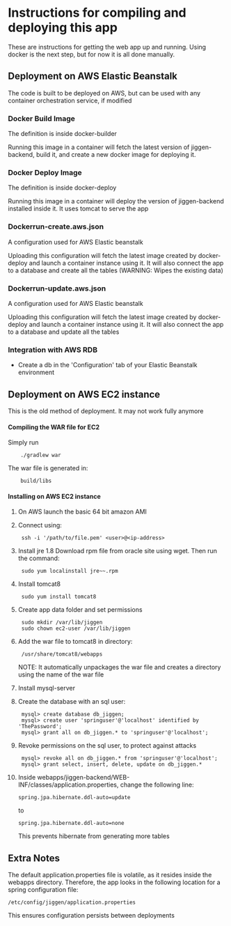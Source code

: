 # Instructions for compiling and deploying this app

These are instructions for getting the web app up and running.
Using docker is the next step, but for now it is all done manually.

## Deployment on AWS Elastic Beanstalk

The code is built to be deployed on AWS, but can be used with any container orchestration service, if modified

### Docker Build Image

The definition is inside docker-builder

Running this image in a container will fetch the latest version of jiggen-backend, build it, and create a new docker
image for deploying it.

### Docker Deploy Image

The definition is inside docker-deploy

Running this image in a container will deploy the version of jiggen-backend installed inside it. It uses tomcat to serve
the app

### Dockerrun-create.aws.json

A configuration used for AWS Elastic beanstalk

Uploading this configuration will fetch the latest image created by docker-deploy and launch a container instance
using it. It will also connect the app to a database and create all the tables (WARNING: Wipes the existing data)

### Dockerrun-update.aws.json

A configuration used for AWS Elastic beanstalk

Uploading this configuration will fetch the latest image created by docker-deploy and launch a container instance
using it. It will also connect the app to a database and update all the tables


### Integration with AWS RDB

* Create a db in the 'Configuration' tab of your Elastic Beanstalk environment




## Deployment on AWS EC2 instance

This is the old method of deployment. It may not work fully anymore

#### Compiling the WAR file for EC2

Simply run

        ./gradlew war

The war file is generated in:

        build/libs

#### Installing on AWS EC2 instance

1. On AWS launch the basic 64 bit amazon AMI
2. Connect using:

        ssh -i '/path/to/file.pem' <user>@<ip-address>

3. Install jre 1.8
    Download rpm file from oracle site using wget.
    Then run the command:
    
        sudo yum localinstall jre~~.rpm

4. Install tomcat8

        sudo yum install tomcat8

5. Create app data folder and set permissions

        sudo mkdir /var/lib/jiggen
        sudo chown ec2-user /var/lib/jiggen

6. Add the war file to tomcat8 in directory:

        /usr/share/tomcat8/webapps
        
    NOTE: It automatically unpackages the war file and creates a directory using 
    the name of the war file

7. Install mysql-server

8. Create the database with an sql user:
        
        mysql> create database db_jiggen;
        mysql> create user 'springuser'@'localhost' identified by 'ThePassword';
        mysql> grant all on db_jiggen.* to 'springuser'@'localhost';

9. Revoke permissions on the sql user, to protect against attacks

        mysql> revoke all on db_jiggen.* from 'springuser'@'localhost';
        mysql> grant select, insert, delete, update on db_jiggen.*

10. Inside webapps/jiggen-backend/WEB-INF/classes/application.properties, change the following line:

        spring.jpa.hibernate.ddl-auto=update
    
    to
    
        spring.jpa.hibernate.ddl-auto=none
        
    This prevents hibernate from generating more tables
    
    
## Extra Notes

The default application.properties file is volatile, as it resides inside the webapps directory.
Therefore, the app looks in the following location for a spring configuration file:
    
    /etc/config/jiggen/application.properties
    
This ensures configuration persists between deployments
